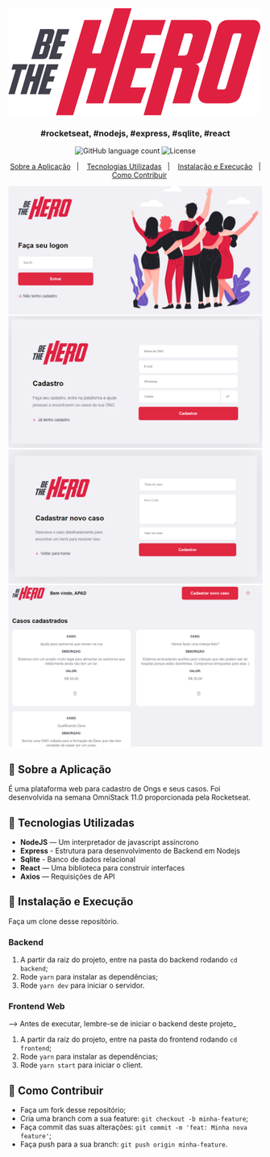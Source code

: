 
 <img src="./Frontend/src/assets/logo.svg" />

<h3 align="center">
  #rocketseat, #nodejs, #express, #sqlite, #react
</h3>

<p align="center">
  <img alt="GitHub language count" src="https://img.shields.io/github/languages/count/rocketseat/bootcamp-gostack-desafio-01?color=%2304D361">

  <img alt="License" src="https://img.shields.io/badge/license-MIT-%2304D361">

</p>

<p align="center">
  <a href="#rocket-sobre-a-aplicação">Sobre a Aplicação</a>&nbsp;&nbsp;&nbsp;|&nbsp;&nbsp;&nbsp;
  <a href="#rocket-tecnologias-utilizadas">Tecnologias Utilizadas</a>&nbsp;&nbsp;&nbsp;|&nbsp;&nbsp;&nbsp;
  <a href="#rocket-instalação-e-execução"> Instalação e Execução</a>&nbsp;&nbsp;&nbsp;|&nbsp;&nbsp;&nbsp;
   <a href="#rocket-como-contribuir">Como Contribuir</a>
</p>


<img src="./logon.png"/>
<img src="./register.png"/>
<img src="./incident.png"/>
<img src="./dashboard.png"/>

## :rocket: Sobre a Aplicação

É uma plataforma web para cadastro de Ongs e seus casos. Foi desenvolvida na semana OmniStack 11.0 proporcionada pela Rocketseat.

## :rocket: Tecnologias Utilizadas
- **NodeJS** — Um interpretador de javascript assíncrono
- **Express** - Estrutura para desenvolvimento de Backend em Nodejs
- **Sqlite** - Banco de dados relacional
- **React** — Uma biblioteca para construir interfaces
- **Axios** — Requisições de API

## :rocket: Instalação e Execução

Faça um clone desse repositório.

### Backend

1. A partir da raiz do projeto, entre na pasta do backend rodando `cd backend`;
2. Rode `yarn` para instalar as dependências;
3. Rode `yarn dev` para iniciar o servidor.

### Frontend Web

--> Antes de executar, lembre-se de iniciar o backend deste projeto_

1. A partir da raiz do projeto, entre na pasta do frontend rodando `cd frontend`;
2. Rode `yarn` para instalar as dependências;
3. Rode `yarn start` para iniciar o client.


## :rocket: Como Contribuir

- Faça um fork desse repositório;
- Cria uma branch com a sua feature: `git checkout -b minha-feature`;
- Faça commit das suas alterações: `git commit -m 'feat: Minha nova feature'`;
- Faça push para a sua branch: `git push origin minha-feature`.
